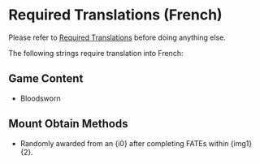 # Required Translations (French)

Please refer to [Required Translations](https://github.com/ApkalluFalls/alpha/blob/master/Required%20Translations.md) before doing anything else.

The following strings require translation into French:

## Game Content

* Bloodsworn

## Mount Obtain Methods

* Randomly awarded from an {i0} after completing FATEs within {img1} {2}.